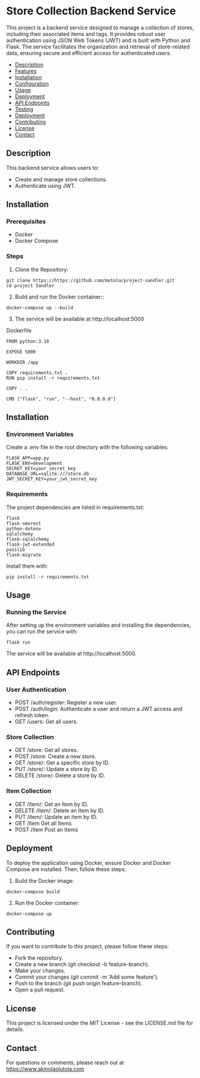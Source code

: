 # Store Collection Backend Service

This project is a backend service designed to manage a collection of stores, including their associated items and tags. It provides robust user authentication using JSON Web Tokens (JWT) and is built with Python and Flask. The service facilitates the organization and retrieval of store-related data, ensuring secure and efficient access for authenticated users.

- [Description](#Description)
- [Features](#Features)
- [Installation](#Installation)
- [Configuration](#Configuration)
- [Usage](#Usage)
- [Deployment](#deployment)
- [API Endpoints](#APIEndpoints)
- [Testing](#Testing)
- [Deployment](#Deployment)
- [Contributing](#Contributing)
- [License](#License)
- [Contact](#Contact)

## Description
This backend service allows users to:

- Create and manage store collections.
- Authenticate using JWT.

## Installation

### Prerequisites
- Docker
- Docker Compose

### Steps
1. Clone the Repository:
`````
git clone https://https://github.com/motola/project-sandler.git
cd project Sandler
``````````
2. Build and run the Docker container::
`````
docker-compose up --build
``````````
3. The service will be available at http://localhost:5000

Dockerfile
`````
FROM python:3.10

EXPOSE 5000

WORKDIR /app

COPY requirements.txt .
RUN pip install -r requirements.txt

COPY . .

CMD ["flask", "run", "--host", "0.0.0.0"]

``````````
## Installation

### Environment Variables
Create a .env file in the root directory with the following variables:
`````
FLASK_APP=app.py
FLASK_ENV=development
SECRET_KEY=your_secret_key
DATABASE_URL=sqlite:///store.db
JWT_SECRET_KEY=your_jwt_secret_key
`````
### Requirements
The project dependencies are listed in requirements.txt:
`````
flask
flask-smorest
python-dotenv
sqlalchemy
flask-sqlalchemy
flask-jwt-extended
passlib
flask-migrate

`````
Install them with:

`````
pip install -r requirements.txt

`````

## Usage
### Running the Service
After setting up the environment variables and installing the dependencies, you can run the service with:

``````
flask run
``````

The service will be available at http://localhost:5000.

## API Endpoints
### User Authentication

- POST /auth/register: Register a new user.
- POST /auth/login: Authenticate a user and return a JWT access and refresh token.
- GET /users: Get all users.

### Store Collection

- GET /store: Get all stores.
- POST /store: Create a new store.
- GET /store/<id>: Get a specific store by ID.
- PUT /store/<id>: Update a store by ID.
- DELETE /store/<id>: Delete a store by ID.

### Item Collection
- GET /item/<id>: Get an Item by ID.
- DELETE /item/<id>: Delete an Item by ID.
- PUT /item/<id>: Update an item by ID.
- GET /item Get all Items
- POST /item Post an Items 

## Deployment
To deploy the application using Docker, ensure Docker and Docker Compose are installed. Then, follow these steps:

1. Build the Docker image:
````
docker-compose build
`````
2. Run the Docker container:
`````
docker-compose up
`````
## Contributing
If you want to contribute to this project, please follow these steps:

- Fork the repository.
- Create a new branch (git checkout -b feature-branch).
- Make your changes.
- Commit your changes (git commit -m 'Add some feature').
- Push to the branch (git push origin feature-branch).
- Open a pull request.

## License
This project is licensed under the MIT License - see the LICENSE.md file for details.


## Contact
For questions or comments, please reach out at https://www.akinolaolutola.com


